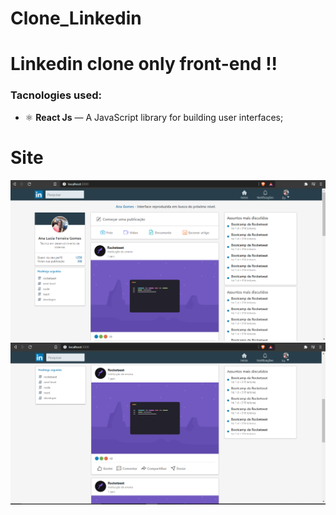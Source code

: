 # Clone_Linkedin

# Linkedin clone only front-end !!

### Tacnologies used:
- ⚛️ **React Js** — A JavaScript library for building user interfaces;

# Site 

 ![Preview-Screens](https://raw.githubusercontent.com/Ana204/Clone_Linkedin/master/linkedinReadme.png)
 ![Preview-Screens](https://raw.githubusercontent.com/Ana204/Clone_Linkedin/master/linkedinReadme2.png)
